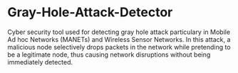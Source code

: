 # Gray-Hole-Attack-Detector
Cyber security tool used for detecting gray hole attack particulary in Mobile Ad hoc Networks (MANETs) and Wireless Sensor Networks. In this attack, a malicious node selectively drops packets in the network while pretending to be a legitimate node, thus causing network disruptions without being immediately detected.   
